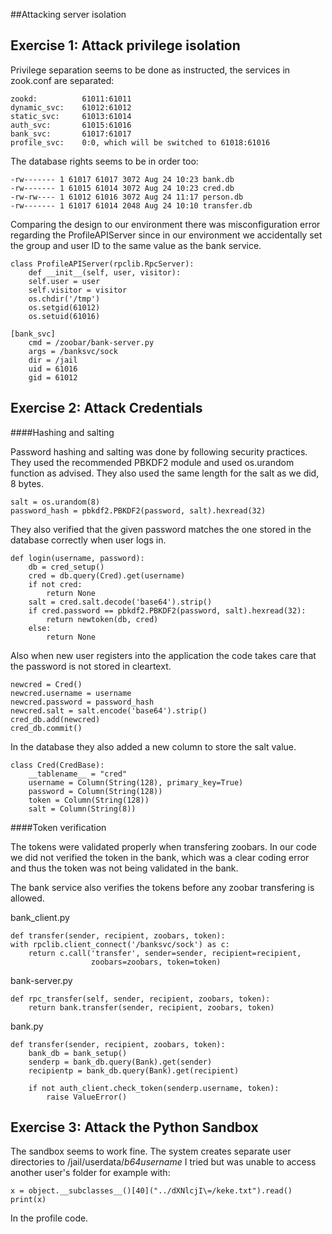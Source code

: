 ##Attacking server isolation

## Exercise 1: Attack privilege isolation

 Privilege separation seems to be done as instructed, the services in zook.conf are separated:
 
    zookd:          61011:61011
    dynamic_svc:    61012:61012
    static_svc:     61013:61014
    auth_svc:       61015:61016
    bank_svc:       61017:61017
    profile_svc:    0:0, which will be switched to 61018:61016
    
 The database rights seems to be in order too:
 
    -rw------- 1 61017 61017 3072 Aug 24 10:23 bank.db
    -rw------- 1 61015 61014 3072 Aug 24 10:23 cred.db
    -rw-rw---- 1 61012 61016 3072 Aug 24 11:17 person.db
    -rw------- 1 61017 61014 2048 Aug 24 10:10 transfer.db
    
Comparing the design to our environment there was misconfiguration error regarding the ProfileAPIServer since in our environment we accidentally set the group and user ID to the same value as the bank service.

    class ProfileAPIServer(rpclib.RpcServer):
        def __init__(self, user, visitor):
        self.user = user
        self.visitor = visitor
        os.chdir('/tmp')
        os.setgid(61012)
        os.setuid(61016)

    [bank_svc]
        cmd = /zoobar/bank-server.py
        args = /banksvc/sock
        dir = /jail
        uid = 61016
        gid = 61012

## Exercise 2: Attack Credentials

####Hashing and salting

Password hashing and salting was done by following security practices. They used the recommended PBKDF2 module and used os.urandom function as advised. They also used the same length for the salt as we did, 8 bytes. 

    salt = os.urandom(8)
    password_hash = pbkdf2.PBKDF2(password, salt).hexread(32)

They also verified that the given password matches the one stored in the database correctly when user logs in.

    def login(username, password):
        db = cred_setup()
        cred = db.query(Cred).get(username)
        if not cred:
            return None
        salt = cred.salt.decode('base64').strip()
        if cred.password == pbkdf2.PBKDF2(password, salt).hexread(32):
            return newtoken(db, cred)
        else:
            return None

Also when new user registers into the application the code takes care that the password is not stored in cleartext.

    newcred = Cred()
    newcred.username = username
    newcred.password = password_hash
    newcred.salt = salt.encode('base64').strip()
    cred_db.add(newcred)
    cred_db.commit()

In the database they also added a new column to store the salt value.

    class Cred(CredBase):
        __tablename__ = "cred"
        username = Column(String(128), primary_key=True)
        password = Column(String(128))
        token = Column(String(128))
        salt = Column(String(8))

####Token verification

The tokens were validated properly when transfering zoobars. In our code we did not verified the token in the bank, which was a clear coding error and thus the token was not being validated in the bank. 

The bank service also verifies the tokens before any zoobar transfering is allowed. 

bank_client.py

    def transfer(sender, recipient, zoobars, token):
    with rpclib.client_connect('/banksvc/sock') as c:
        return c.call('transfer', sender=sender, recipient=recipient,
                      zoobars=zoobars, token=token)

bank-server.py

    def rpc_transfer(self, sender, recipient, zoobars, token):
        return bank.transfer(sender, recipient, zoobars, token)

bank.py

    def transfer(sender, recipient, zoobars, token):
        bank_db = bank_setup()
        senderp = bank_db.query(Bank).get(sender)
        recipientp = bank_db.query(Bank).get(recipient)

        if not auth_client.check_token(senderp.username, token):
            raise ValueError()

## Exercise 3: Attack the Python Sandbox

The sandbox seems to work fine. The system creates separate user directories
to /jail/userdata/*b64username* 
I tried but was unable to access another user's folder for example with:

    x = object.__subclasses__()[40]("../dXNlcjI\=/keke.txt").read()
    print(x)
    
In the profile code.

